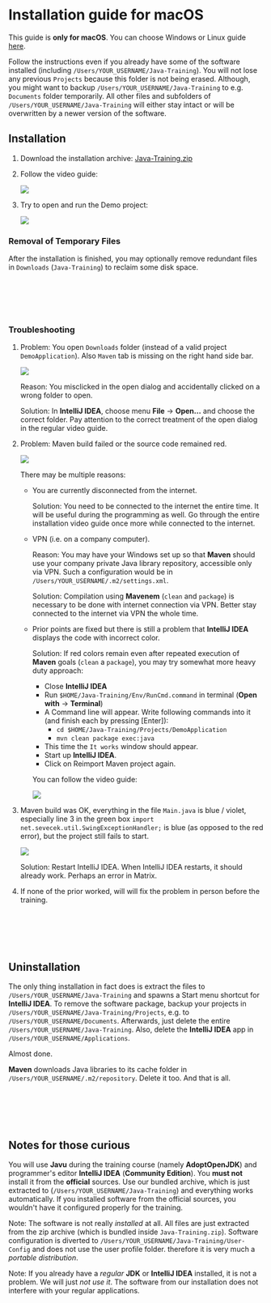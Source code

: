 Installation guide for macOS
============================

This guide is **only for macOS**.
You can choose Windows or Linux guide [here](../).

Follow the instructions even if you already have some of the software installed
(including `/Users/YOUR_USERNAME/Java-Training`). You will not lose any previous `Projects` because this folder is not being erased.
Although, you might want to backup `/Users/YOUR_USERNAME/Java-Training` to e.g. `Documents` folder temporarily.
All other files and subfolders of `/Users/YOUR_USERNAME/Java-Training` will either stay intact or will be overwritten by a newer version of the software.



Installation
------------

1. Download the installation archive:
   [Java-Training.zip](https://github.com/czechitas/java-install/releases/download/2022-jaro/community/mac/Java-Training.zip)


2. Follow the video guide:

    <a href="https://www.youtube.com/watch?v=FVaLfjsX-Uc">
        <img src="img/video-screenshot.png"/>
    </a>


3. Try to open and run the Demo project:

    <a href="https://www.youtube.com/watch?v=p9QCNluhUNQ">
        <img src="img/video-demo_project-screenshot.png"/>
    </a>


### Removal of Temporary Files

After the installation is finished, you may optionally remove redundant files in `Downloads` (`Java-Training`) to reclaim some disk space.



<br/><br/><br/><br/>



### Troubleshooting

1.  Problem: You open `Downloads` folder (instead of a valid project `DemoApplication`). Also `Maven` tab is missing on the right hand side bar.

    <a href="img/imported-wrong-folder.png">
        <img src="img/imported-wrong-folder-thumbnail.png"/>
    </a>

    Reason: You misclicked in the open dialog and accidentally clicked on a wrong folder to open.

    Solution: In **IntelliJ IDEA**, choose menu **File** -> **Open...** and choose the correct folder. Pay attention to the correct treatment of the open dialog in the regular video guide.


2.  Problem: Maven build failed or the source code remained red.

    <a href="img/missing-dependencies.png">
        <img src="img/missing-dependencies-thumbnail.png"/>
    </a>

    There may be multiple reasons:
    - You are currently disconnected from the internet.

      Solution: You need to be connected to the internet the entire time. It will be useful during the programming as well.
      Go through the entire installation video guide once more while connected to the internet.

    - VPN (i.e. on a company computer).

      Reason: You may have your Windows set up so that **Maven** should use your company private Java library repository, accessible only via VPN. Such a configuration would be in `/Users/YOUR_USERNAME/.m2/settings.xml`.

      Solution: Compilation using **Mavenem** (`clean` and `package`) is necessary to be done with internet connection via VPN. Better stay connected to the internet via VPN the whole time.

    - Prior points are fixed but there is still a problem that **IntelliJ IDEA** displays the code with incorrect color.

      Solution: If red colors remain even after repeated execution of **Maven** goals (`clean` a `package`), you may try somewhat more heavy duty approach:
        - Close **IntelliJ IDEA**
        - Run `$HOME/Java-Training/Env/RunCmd.command` in terminal (**Open with** -> **Terminal**)
        - A Command line will appear. Write following commands into it (and finish each by pressing [Enter]):
            - `cd $HOME/Java-Training/Projects/DemoApplication`
            - `mvn clean package exec:java`
        - This time the `It works` window should appear.
        - Start up **IntelliJ IDEA**.
        - Click on Reimport Maven project again.

        You can follow the video guide:

        <a href="https://www.youtube.com/watch?v=eTjTplwQSyE">
            <img src="img/video-maven_troubleshooting-screenshot.png"/>
        </a>


3. Maven build was OK, everything in the file `Main.java` is blue / violet,
   especially line 3 in the green box `import net.sevecek.util.SwingExceptionHandler;`
   is blue (as opposed to the red error), but the project still fails to start.

    <a href="img/maven-ok-compiler-fail.png">
        <img src="img/maven-ok-compiler-fail-thumbnail.png"/>
    </a>

   Solution: Restart IntelliJ IDEA. When IntelliJ IDEA restarts, it should already work.
   Perhaps an error in Matrix.


4. If none of the prior worked, will will fix the problem in person before the training.



<br/><br/><br/><br/>



Uninstallation
--------------

The only thing installation in fact does is extract the files to `/Users/YOUR_USERNAME/Java-Training` and spawns a Start menu shortcut for **IntelliJ IDEA**.
To remove the software package, backup your projects in `/Users/YOUR_USERNAME/Java-Training/Projects`, e.g. to `/Users/YOUR_USERNAME/Documents`.
Afterwards, just delete the entire `/Users/YOUR_USERNAME/Java-Training`.
Also, delete the **IntelliJ IDEA** app in `/Users/YOUR_USERNAME/Applications`.

Almost done.

**Maven** downloads Java libraries to its cache folder in `/Users/YOUR_USERNAME/.m2/repository`. Delete it too.
And that is all.



<br/><br/><br/><br/>



Notes for those curious
-----------------------

You will use **Javu** during the training course (namely **AdoptOpenJDK**) and programmer's editor **IntelliJ IDEA** (**Community Edition**).
You **must not** install it from the **official** sources.
Use our bundled archive, which is just extracted to (`/Users/YOUR_USERNAME/Java-Training`) and everything works automatically.
If you installed software from the official sources, you wouldn't have it configured properly for the training.

Note: The software is not really *installed* at all. All files are just extracted from the zip archive (which is bundled inside `Java-Training.zip`).
Software configuration is diverted to `/Users/YOUR_USERNAME/Java-Training/User-Config` and does not use the user profile folder.
therefore it is very much a *portable distribution*.

Note: If you already have a *regular* **JDK** or **IntelliJ IDEA** installed, it is not a problem. We will just *not use it*.
The software from our installation does not interfere with your regular applications.
